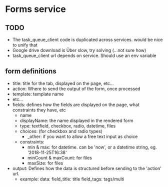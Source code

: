 # Forms service

## TODO
- The task_queue_client code is duplicated across services. would be nice to unify that
- Google drive download is Über slow, try solving (...not sure how)
- task_queue_client url depends on service. Should use an env variable

## form definitions
- title: title for the tab, displayed on the page, etc...
- action: Where to send the output of the form, once processed
- template: template name
- etc...
- fields: defines how the fields are displayed on the page, what constraints they have, etc
  - name
  - displayName: the name displayed in the rendered form
  - type: textfield, checkbox, radio, datetime, files
  - choices: (for checkbox and radio types)
    - _other: if you want to allow a free text input as choice
  - constraints:
    - min & max: for datetime. can be 'now', or a datetime string, eg. '2018-11-25T16:38' 
    - minCount & maxCount: for files
    - maxSize: for files
- output: Defines how the data is structured before sending to the 'action' url.
  - example:
    data:
      field_title: title
      field_tags: tags/multi
